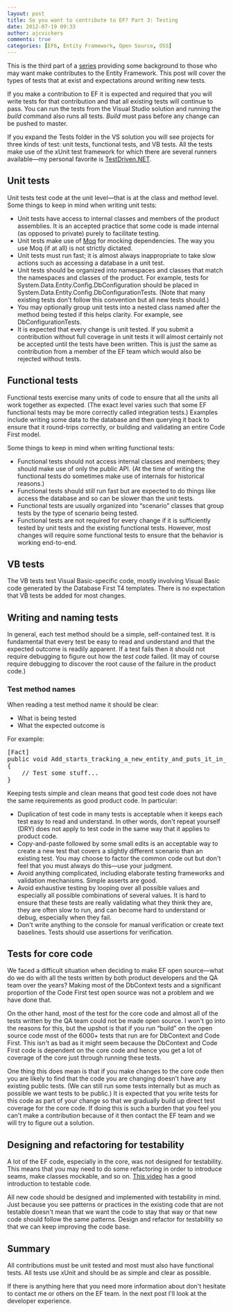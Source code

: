 ```yaml
---
layout: post
title: So you want to contribute to EF? Part 3: Testing
date: 2012-07-19 09:33
author: ajcvickers
comments: true
categories: [EF6, Entity Framework, Open Source, OSS]
---
```

This is the third part of a <a href="/2012/07/19/so-you-want-to-contribute-to-ef-part-1-introduction/">series</a> providing some background to those who may want make contributes to the Entity Framework. This post will cover the types of tests that at exist and expectations around writing new tests.

If you make a contribution to EF it is expected and required that you will write tests for that contribution and that all existing tests will continue to pass. You can run the tests from the Visual Studio solution and running the <em>build </em>command also runs all tests. <em>Build </em>must pass before any change can be pushed to master.

If you expand the Tests folder in the VS solution you will see projects for three kinds of test: unit tests, functional tests, and VB tests. All the tests make use of the xUnit test framework for which there are several runners available—my personal favorite is <a href="http://www.testdriven.net/">TestDriven.NET</a>.
<h2>Unit tests</h2>
Unit tests test code at the unit level—that is at the class and method level. Some things to keep in mind when writing unit tests:
<ul>
	<li>Unit tests have access to internal classes and members of the product assemblies. It is an accepted practice that some code is made internal (as opposed to private) purely to facilitate testing.</li>
	<li>Unit tests make use of <a href="http://code.google.com/p/moq/">Moq</a> for mocking dependencies. The way you use Moq (if at all) is not strictly dictated.</li>
	<li>Unit tests must run fast; it is almost always inappropriate to take slow actions such as accessing a database in a unit test.</li>
	<li>Unit tests should be organized into namespaces and classes that match the namespaces and classes of the product. For example, tests for System.Data.Entity.Config.DbConfiguration should be placed in System.Data.Entity.Config.DbConfigurationTests. (Note that many existing tests don't follow this convention but all new tests should.)</li>
	<li>You may optionally group unit tests into a nested class named after the method being tested if this helps clarity. For example, see DbConfigurationTests.</li>
	<li>It is expected that every change is unit tested. If you submit a contribution without full coverage in unit tests it will almost certainly not be accepted until the tests have been written. This is just the same as contribution from a member of the EF team which would also be rejected without tests.</li>
</ul>
<h2>Functional tests</h2>
Functional tests exercise many units of code to ensure that all the units all work together as expected. (The exact level varies such that some EF functional tests may be more correctly called integration tests.) Examples include writing some data to the database and then querying it back to ensure that it round-trips correctly, or building and validating an entire Code First model.

Some things to keep in mind when writing functional tests:
<ul>
	<li>Functional tests should not access internal classes and members; they should make use of only the public API. (At the time of writing the functional tests do sometimes make use of internals for historical reasons.)</li>
	<li>Functional tests should still run fast but are expected to do things like access the database and so can be slower than the unit tests.</li>
	<li>Functional tests are usually organized into “scenario” classes that group tests by the type of scenario being tested.</li>
	<li>Functional tests are not required for every change if it is sufficiently tested by unit tests and the existing functional tests. However, most changes will require some functional tests to ensure that the behavior is working end-to-end.</li>
</ul>
<h2>VB tests</h2>
The VB tests test Visual Basic-specific code, mostly involving Visual Basic code generated by the Database First T4 templates. There is no expectation that VB tests be added for most changes.
<h2>Writing and naming tests</h2>
In general, each test method should be a simple, self-contained test. It is fundamental that every test be easy to read and understand and that the expected outcome is readily apparent. If a test fails then it should not require debugging to figure out how the <em>test code </em>failed. (It may of course require debugging to discover the root cause of the failure in the product code.)
<h3>Test method names</h3>
When reading a test method name it should be clear:
<ul>
	<li>What is being tested</li>
	<li>What the expected outcome is</li>
</ul>
For example:
<pre>[Fact]
public void Add_starts_tracking_a_new_entity_and_puts_it_in_the_Added_state()
{
    // Test some stuff...
}</pre>
Keeping tests simple and clean means that good test code does not have the same requirements as good product code. In particular:
<ul>
	<li>Duplication of test code in many tests is acceptable when it keeps each test easy to read and understand. In other words, don't repeat yourself (DRY) does not apply to test code in the same way that it applies to product code.</li>
	<li>Copy-and-paste followed by some small edits is an acceptable way to create a new test that covers a slightly different scenario than an existing test. You may choose to factor the common code out but don't feel that you must always do this—use your judgment.</li>
	<li>Avoid anything complicated, including elaborate testing frameworks and validation mechanisms. Simple asserts are good.</li>
	<li>Avoid exhaustive testing by looping over all possible values and especially all possible combinations of several values. It is hard to ensure that these tests are really validating what they think they are, they are often slow to run, and can become hard to understand or debug, especially when they fail.</li>
	<li>Don't write anything to the console for manual verification or create text baselines. Tests should use assertions for verification.</li>
</ul>
<h2>Tests for core code</h2>
We faced a difficult situation when deciding to make EF open source—what do we do with all the tests written by both product developers and the QA team over the years? Making most of the DbContext tests and a significant proportion of the Code First test open source was not a problem and we have done that.

On the other hand, most of the test for the core code and almost all of the tests written by the QA team could not be made open source. I won't go into the reasons for this, but the upshot is that if you run “build” on the open source code most of the 6000+ tests that run are for DbContext and Code First. This isn't as bad as it might seem because the DbContext and Code First code is dependent on the core code and hence you get a lot of coverage of the core just through running these tests.

One thing this does mean is that if you make changes to the core code then you are likely to find that the code you are changing doesn't have any existing public tests. (We can still run some tests internally but as much as possible we want tests to be public.) It is expected that you write tests for this code as part of your change so that we gradually build up direct test coverage for the core code. If doing this is such a burden that you feel you can't make a contribution because of it then contact the EF team and we will try to figure out a solution.
<h2>Designing and refactoring for testability</h2>
A lot of the EF code, especially in the core, was not designed for testability. This means that you may need to do some refactoring in order to introduce seams, make classes mockable, and so on. <a href="http://googletesting.blogspot.com/2008/11/clean-code-talks-unit-testing.html">This video</a> has a good introduction to testable code.

All new code should be designed and implemented with testability in mind. Just because you see patterns or practices in the existing code that are not testable doesn't mean that we want the code to stay that way or that new code should follow the same patterns. Design and refactor for testability so that we can keep improving the code base.
<h2>Summary</h2>
All contributions must be unit tested and most must also have functional tests. All tests use xUnit and should be as simple and clear as possible.

If there is anything here that you need more information about don't hesitate to contact me or others on the EF team. In the next post I'll look at the developer experience.

